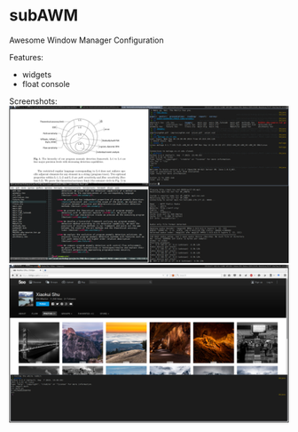 # subAWM
Awesome Window Manager Configuration

Features:
- widgets
- float console

Screenshots:
![alt tag](https://raw.githubusercontent.com/subbyte/subAWM/master/screenshots/screenshot-busy.png)
![alt tag](https://raw.githubusercontent.com/subbyte/subAWM/master/screenshots/screenshot-console.png)

